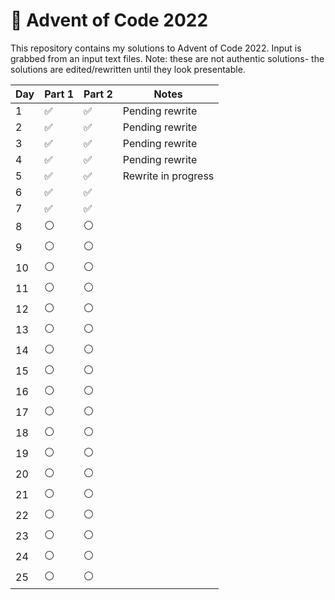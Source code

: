 # 🎄 Advent of Code 2022
This repository contains my solutions to Advent of Code 2022. Input is grabbed from an input text files. Note: these are not authentic solutions- the solutions are edited/rewritten until they look presentable.

| Day | Part 1 | Part 2 | Notes |
| --- | --- | --- | --- |
| 1 | ✅ | ✅ | Pending rewrite |
| 2 | ✅ | ✅ | Pending rewrite |
| 3 | ✅ | ✅ | Pending rewrite |
| 4 | ✅ | ✅ | Pending rewrite |
| 5 | ✅ | ✅ | Rewrite in progress |
| 6 | ✅ | ✅ |  |
| 7 | ✅ | ✅ |  |
| 8 | ⚪ | ⚪ |  |
| 9 | ⚪ | ⚪ |  |
| 10 | ⚪ | ⚪ |  |
| 11 | ⚪ | ⚪ |  |
| 12 | ⚪ | ⚪ |  |
| 13 | ⚪ | ⚪ |  |
| 14 | ⚪ | ⚪ |  |
| 15 | ⚪ | ⚪ |  | 
| 16 | ⚪ | ⚪ |  |
| 17 | ⚪ | ⚪ |  |
| 18 | ⚪ | ⚪ |  |
| 19 | ⚪ | ⚪ |  |
| 20 | ⚪ | ⚪ |  |
| 21 | ⚪ | ⚪ |  |
| 22 | ⚪ | ⚪ |  |
| 23 | ⚪ | ⚪ |  |
| 24 | ⚪ | ⚪ |  |
| 25 | ⚪ | ⚪ |  |